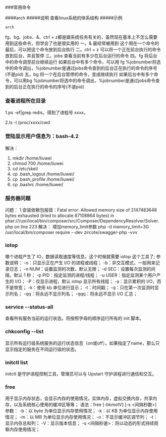###常用命令

####arch
#####说明
查看linux系统的体系结构
#####示例
```
arch
```

fg、bg、jobs、&、ctrl + z都是跟系统任务有关的，虽然现在基本上不怎么需要用到这些命令，但学会了也是很实用的
一。& 最经常被用到
这个用在一个命令的最后，可以把这个命令放到后台执行
二。ctrl + z
可以将一个正在前台执行的命令放到后台，并且暂停
三。jobs
查看当前有多少在后台运行的命令
四。fg
将后台中的命令调至前台继续运行
如果后台中有多个命令，可以用 fg %jobnumber将选中的命令调出，%jobnumber是通过jobs命令查到的后台正在执行的命令的序号(不是pid)
五。bg
将一个在后台暂停的命令，变成继续执行
如果后台中有多个命令，可以用bg %jobnumber将选中的命令调出，%jobnumber是通过jobs命令查到的后台正在执行的命令的序号(不是pid)

### 查看进程所在目录
1.ps -ef|grep redis，得到了进程号 xxxx，

2.ls -l /proc/xxxx/cwd

### 登陆显示用户信息为：bash-4.2
解决：
1. mkdir /home/liuwei
2. chmod 700 /home/liuwei
3. cd /etc/skel/
4. cp .bash_logout /home/liuwei/
5. cp .bash_profile /home/liuwei/
6. cp .bashrc /home/liuwei/

### 服务器问题
问题：
1.安装依赖包报错：Fatal error: Allowed memory size of 2147483648 bytes exhausted (tried to allocate 67108864 bytes) in phar:///usr/local/bin/composer/src/Composer/DependencyResolver/Solver.php on line 223
解决：
增加memory_limit参数
php -d memory_limit=3G /usr/local/bin/composer require --dev zircote/swagger-php -vvv

### iotop
哪个进程产生了 IO，数据读取速度等信息，这个时候就需要 iotop 这个工具了;
参数说明：
-o：只显示正在产生 I/O 的进程或线程；
-b：非交互模式，一般用来记录日志；
-n NUM：设置监测的次数，默认无限；
-d SEC：设置每次监测的间隔，默认 1 秒；
-p PID：指定监测的进程/线程；
-u USER：指定监测某个用户产生的 I/O；
-P：仅显示进程，默认 iotop 显示所有线程；
-a：显示累积的 I/O，而不是带宽；
-k：使用 kb 单位进行显示；
-t：时间戳；
-q：只在第一次监测时显示列名；
-qq：将永远不显示列名；
-qqq：将永远不显示 I/O 汇总；

### service --status-all
查看所有服务当前的运行状态。将按照字母的顺序运行所有的 init 脚本。

### chkconfig --list
显示所有运行级系统服务的运行状态信息（on或off）。如果指定了name，那么只显示指定的服务在不同运行级的状态。

### initctl list
initctl 是守护进程控制工具，管理员可以与 Upstart 守护进程进行通信和交互。

### free
用于显示内存状态，会显示内存的使用情况，实体内存，虚拟交换内存，共享内存，以及系统核心使用的缓冲区等等；
语法：free [-bkmotV] [-s <间隔秒数>]
参数：
-b：以 byte 为单位显示内存使用情况；
-k：以 KB 为单位显示内存使用情况；
-m：以 MB 为单位显示内存使用情况；
-o：不显示缓冲区调节列；
-t：显示内存总和列；
-V：显示版本信息；
-s <间隔秒速>：将以动态的形式持续观察内存使用情况；